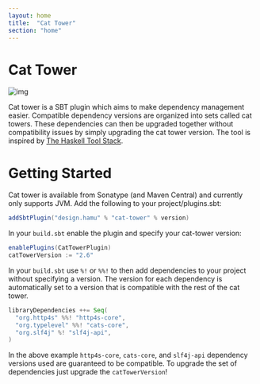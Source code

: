 ```yaml
---
layout: home
title:  "Cat Tower"
section: "home"
---
```

# Cat Tower
![img](https://img.shields.io/badge/maven-0.0.1-brightgreen)

Cat tower is a SBT plugin which aims to make dependency management easier. 
Compatible dependency versions are organized into sets called cat towers.
These dependencies can then be upgraded together without compatibility issues by simply upgrading the cat tower version.
The tool is inspired by [The Haskell Tool Stack](https://docs.haskellstack.org/en/stable/README/).

# Getting Started

Cat tower is available from Sonatype (and Maven Central) and currently only supports JVM.
Add the following to your project/plugins.sbt:
```scala
addSbtPlugin("design.hamu" % "cat-tower" % version)
```

In your `build.sbt` enable the plugin and specify your cat-tower version:
```scala
enablePlugins(CatTowerPlugin)
catTowerVersion := "2.6"
```

In your `build.sbt` use `%!` or `%%!` to then add dependencies to your project without specifying a version.
The version for each dependency is automatically set to a version that is compatible with the rest of the cat tower.
```scala
libraryDependencies ++= Seq(
  "org.http4s" %%! "http4s-core",
  "org.typelevel" %%! "cats-core",
  "org.slf4j" %! "slf4j-api",
)
```
In the above example `http4s-core`, `cats-core`, and `slf4j-api` dependency versions used are guaranteed to be compatible.
To upgrade the set of dependencies just upgrade the `catTowerVersion`!